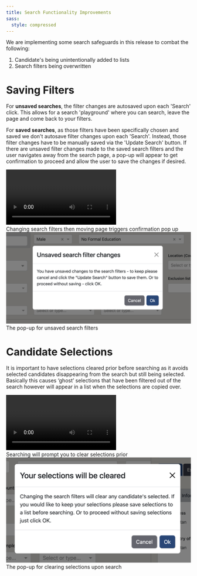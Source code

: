 ```yaml
---
title: Search Functionality Improvements
sass:
  style: compressed
---
```

We are implementing some search safeguards in this release to combat the following:
1. Candidate's being unintentionally added to lists
2. Search filters being overwritten

# Saving Filters
For <strong>unsaved searches</strong>, the filter changes are autosaved upon each 'Search' click. This allows for a search 'playground' 
where you can search, leave the page and come back to your filters.

For <strong>saved searches</strong>, as those filters have been specifically chosen and saved we don't autosave filter 
changes upon each 'Search'. Instead, those filter changes have to be manually saved via the 'Update Search' button. If 
there are unsaved filter changes made to the saved search filters and the user navigates away from the search page, a pop-up
will appear to get confirmation to proceed and allow the user to save the changes if desired.
<div class="card-container">
    <div class="card-image-container-narrow">
        <video autoplay loop controls class="card-image">
            <source src="./../assets/images/v223/ChangeSearchFiltersOK.webm" type="video/webm">
        </video>
        <div class="card-image-caption">Changing search filters then moving page triggers confirmation pop up</div>
    </div>
    <div class="card-image-container-narrow">
        <img src="./../assets/images/v223/UnsavedChangesFilterModal.png" 
                alt="Proceed with Unsaved Filter Changes Modal" class="card-image">
        <div class="card-image-caption">The pop-up for unsaved search filters</div>
    </div>
</div>

# Candidate Selections
It is important to have selections cleared prior before searching as it avoids selected candidates disappearing from the 
search but still being selected. Basically this causes ‘ghost’ selections that have been filtered out of the search 
however will appear in a list when the selections are copied over.
<div class="card-container">
    <div class="card-image-container-narrow">
        <video autoplay loop controls class="card-image">
            <source src="./../assets/images/v223/SelectionsClearOKother.webm" type="video/webm">
        </video>
        <div class="card-image-caption">Searching will prompt you to clear selections prior</div>
    </div>
    <div class="card-image-container-narrow">
        <img src="./../assets/images/v223/SelectionsClearModal.png" 
                alt="Proceed with Clear Selections Modal" class="card-image">
        <div class="card-image-caption">The pop-up for clearing selections upon search</div>
    </div>
</div>




